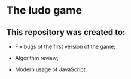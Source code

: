 # The ludo game

## This repository was created to:

- Fix bugs of the first version of the game;

- Algorithm review;

- Modern usage of JavaScript.
